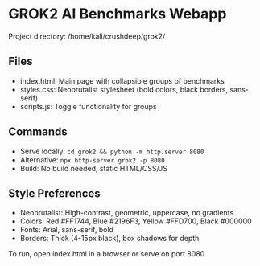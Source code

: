 # GROK2 AI Benchmarks Webapp

Project directory: /home/kali/crushdeep/grok2/

## Files
- index.html: Main page with collapsible groups of benchmarks
- styles.css: Neobrutalist stylesheet (bold colors, black borders, sans-serif)
- scripts.js: Toggle functionality for groups

## Commands
- Serve locally: `cd grok2 && python -m http.server 8080`
- Alternative: `npx http-server grok2 -p 8080`
- Build: No build needed, static HTML/CSS/JS

## Style Preferences
- Neobrutalist: High-contrast, geometric, uppercase, no gradients
- Colors: Red #FF1744, Blue #2196F3, Yellow #FFD700, Black #000000
- Fonts: Arial, sans-serif, bold
- Borders: Thick (4-15px black), box shadows for depth

To run, open index.html in a browser or serve on port 8080.
